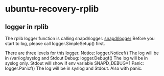 # ubuntu-recovery-rplib

## logger in rplib
The rplib logger function is calling snapd/logger.
[snapd/logger](https://github.com/snapcore/snapd/)
Before you start to log, please call logger.SimpleSetup() first.

There are three levels for this logger.
    Notice: logger.Noticef()
        The log will be in /var/log/syslog and Stdout
    Debug:  logger.Debugf()
        The log will be in syslog only.
        Stdout will show if env variable SNAPD_DEBUG=1
    Panic:  logger.Panicf()
        The log will be in syslog and Stdout. Also with panic.


